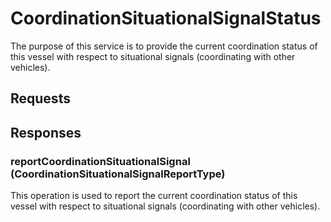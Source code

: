 # CoordinationSituationalSignalStatus
The purpose of this service is to provide the current coordination status of this vessel with respect to situational signals (coordinating with other vehicles).

## Requests

## Responses
### reportCoordinationSituationalSignal (CoordinationSituationalSignalReportType)
This operation is used to report the current coordination status of this vessel with respect to situational signals (coordinating with other vehicles).
